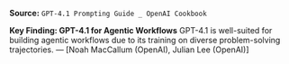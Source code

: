 **Source:** `GPT-4.1 Prompting Guide _ OpenAI Cookbook`

**Key Finding: GPT-4.1 for Agentic Workflows**
GPT-4.1 is well-suited for building agentic workflows due to its training on diverse problem-solving trajectories. — [Noah MacCallum (OpenAI), Julian Lee (OpenAI)]
